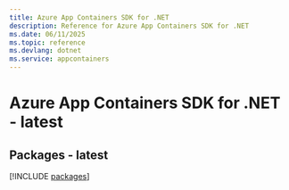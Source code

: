 ```yaml
---
title: Azure App Containers SDK for .NET
description: Reference for Azure App Containers SDK for .NET
ms.date: 06/11/2025
ms.topic: reference
ms.devlang: dotnet
ms.service: appcontainers
---
```

# Azure App Containers SDK for .NET - latest
## Packages - latest
[!INCLUDE [packages](app-containers-index.md)]